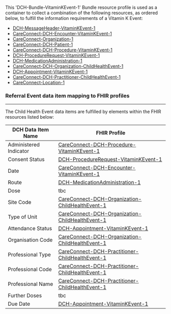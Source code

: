 This 'DCH-Bundle-VitaminKEvent-1' Bundle resource profile is used as a container to collect a combination of the following resources, as ordered below, to fulfill the information requirements of a Vitamin K Event:

- [DCH-MessageHeader-VitaminKEvent-1]
- [CareConnect-DCH-Encounter-VitaminKEvent-1]
- [CareConnect-Organization-1]
- [CareConnect-DCH-Patient-1]
- [CareConnect-DCH-Procedure-VitaminKEvent-1]
- [DCH-ProcedureRequest-VitaminKEvent-1] 
- [DCH-MedicationAdministration-1] 
- [CareConnect-DCH-Organization-ChildHealthEvent-1]
- [DCH-Appointment-VitaminKEvent-1] 
- [CareConnect-DCH-Practitioner-ChildHealthEvent-1]
- [CareConnect-Location-1]

###  Referral Event data item mapping to FHIR profiles ###
----------
The Child Health Event data items are fulfilled by elements within the FHIR resources listed below:

| DCH Data Item Name | FHIR Profile                           |
|--------------------|----------------------------------------|
| Administered Indicator               | [CareConnect-DCH-Procedure-VitaminKEvent-1]    |
| Consent Status     | [DCH-ProcedureRequest-VitaminKEvent-1]         |
| Date               | [CareConnect-DCH-Encounter-VitaminKEvent-1]    |
| Route               | [DCH-MedicationAdministration-1]    |
| Dose               | tbc    |
| Site Code          | [CareConnect-DCH-Organization-ChildHealthEvent-1] |
| Type of Unit       | [CareConnect-DCH-Organization-ChildHealthEvent-1] |
| Attendance Status  | [DCH-Appointment-VitaminKEvent-1]              |
| Organisation Code  | [CareConnect-DCH-Organization-ChildHealthEvent-1] |
| Professional Type  | [CareConnect-DCH-Practitioner-ChildHealthEvent-1] |
| Professional Code  | [CareConnect-DCH-Practitioner-ChildHealthEvent-1] |
| Professional Name  | [CareConnect-DCH-Practitioner-ChildHealthEvent-1] |
| Further Doses  | tbc |
| Due Date  | [DCH-Appointment-VitaminKEvent-1] |
                                                                                                   

[DCH-MessageHeader-VitaminKEvent-1]:dch-messageheader-vitaminkevent-1.html
[CareConnect-DCH-Encounter-VitaminKEvent-1]:careconnect-dch-encounter-vitaminkevent-1.html
[CareConnect-DCH-Patient-1]:careconnect-dch-patient-1.html
[CareConnect-Organization-1]:careconnect-organization-1.html 
[CareConnect-DCH-Organization-ChildHealthEvent-1]:careconnect-dch-organization-childhealthevent-1.html
[CareConnect-DCH-Practitioner-ChildHealthEvent-1]:careconnect-dch-practitioner-childhealthevent-1.html
[CareConnect-Location-1]:careconnect-location-1.html
[DCH-ProcedureRequest-VitaminKEvent-1]:dch-procedurerequest-vitaminkevent-1.html 
[DCH-Appointment-VitaminKEvent-1]:dch-appointment-vitaminkevent-1.html 
[CareConnect-DCH-Procedure-VitaminKEvent-1]:careconnect-dch-procedure-vitaminkevent-1.html
[DCH-MedicationAdministration-1]:dch-medicationadministration-1.html